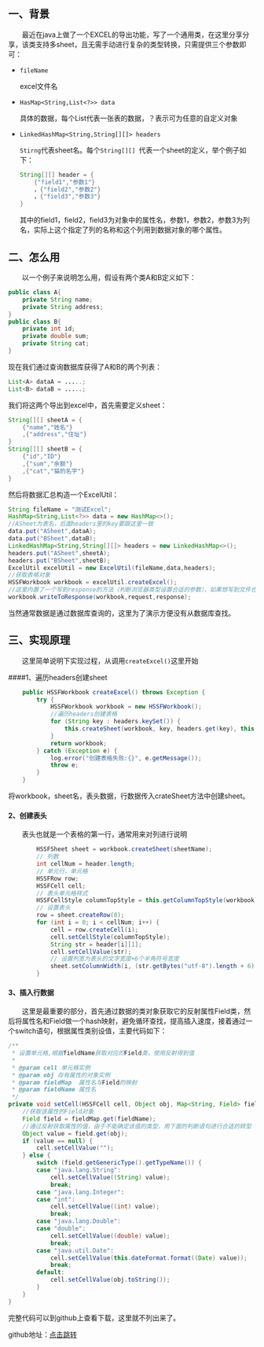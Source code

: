 [id]:2018-09-22
[type]:java
[tag]:java,reflect,excel,hssfworksheet

## 一、背景

&emsp;&emsp;最近在java上做了一个EXCEL的导出功能，写了一个通用类，在这里分享分享，该类支持多sheet，且无需手动进行复杂的类型转换，只需提供三个参数即可：

- `fileName` 

  excel文件名

- `HasMap<String,List<?>> data`

  具体的数据，每个List代表一张表的数据，？表示可为任意的自定义对象

- `LinkedHashMap<String,String[][]> headers`

  `Stirng`代表sheet名。每个`String[][] `代表一个sheet的定义，举个例子如下：

  ```java
  String[][] header = {
      {"field1","参数1"}
      ，{"field2","参数2"}
      ，{"field3","参数3"}
  }
  ```

  其中的field1，field2，field3为对象中的属性名，参数1，参数2，参数3为列名，实际上这个指定了列的名称和这个列用到数据对象的哪个属性。

## 二、怎么用

&emsp;&emsp;以一个例子来说明怎么用，假设有两个类A和B定义如下：

```java
public class A{
    private String name;
    private String address;
}
public class B{
    private int id;
    private double sum;
    private String cat;
}
```

现在我们通过查询数据库获得了A和B的两个列表：

```java
List<A> dataA = .....;
List<B> dataB = .....;
```

我们将这两个导出到excel中，首先需要定义sheet：

```java
String[][] sheetA = {
    {"name","姓名"}
    ,{"address","住址"}
}
String[][] sheetB = {
    {"id","ID"}
    ,{"sum","余额"}
    ,{"cat","猫的名字"}
}
```

然后将数据汇总构造一个ExcelUtil：

```java
String fileName = "测试Excel";
HashMap<String,List<?>> data = new HashMap<>();
//ASheet为表名，后面headers里的key要跟这里一致
data.put("ASheet",dataA);
data.put("BSheet",dataB);
LinkedHashMap<String,String[][]> headers = new LinkedHashMap<>();
headers.put("ASheet",sheetA);
headers.put("BSheet",sheetB);
ExcelUtil excelUtil = new ExcelUtil(fileName,data,headers);
//获取表格对象
HSSFWorkbook workbook = excelUtil.createExcel();
//这里内置了一个写到response的方法（判断浏览器类型设置合适的参数），如果想写到文件也是类似的
workbook.writeToResponse(workbook,request,response);
```

当然通常数据是通过数据库查询的，这里为了演示方便没有从数据库查找。 

## 三、实现原理

&emsp;&emsp;这里简单说明下实现过程，从调用`createExcel()`这里开始

####1、遍历headers创建sheet

```java
    public HSSFWorkbook createExcel() throws Exception {
        try {
            HSSFWorkbook workbook = new HSSFWorkbook();
            //遍历headers创建表格
            for (String key : headers.keySet()) {
                this.createSheet(workbook, key, headers.get(key), this.data.get(key));
            }
            return workbook;
        } catch (Exception e) {
            log.error("创建表格失败:{}", e.getMessage());
            throw e;
        }
    }
```

将workbook，sheet名，表头数据，行数据传入crateSheet方法中创建sheet。

#### 2、创建表头

&emsp;&emsp;表头也就是一个表格的第一行，通常用来对列进行说明

```java
        HSSFSheet sheet = workbook.createSheet(sheetName);
        // 列数
        int cellNum = header.length;
        // 单元行，单元格
        HSSFRow row;
        HSSFCell cell;
        // 表头单元格样式
        HSSFCellStyle columnTopStyle = this.getColumnTopStyle(workbook);
        // 设置表头
        row = sheet.createRow(0);
        for (int i = 0; i < cellNum; i++) {
            cell = row.createCell(i);
            cell.setCellStyle(columnTopStyle);
            String str = header[i][1];
            cell.setCellValue(str);
            // 设置列宽为表头的文字宽度+6个半角符号宽度
            sheet.setColumnWidth(i, (str.getBytes("utf-8").length + 6) * 256);
        }
```

#### 3、插入行数据

&emsp;&emsp;这里是最重要的部分，首先通过数据的类对象获取它的反射属性Field类，然后将属性名和Field做一个hash映射，避免循环查找，提高插入速度，接着通过一个switch语句，根据属性类别设值，主要代码如下：

```java
/**
 * 设置单元格,根据fieldName获取对应的Field类，使用反射得到值
 *
 * @param cell 单元格实例
 * @param obj 存有属性的对象实例
 * @param fieldMap  属性名与Field的映射
 * @param fieldName 属性名
 */
private void setCell(HSSFCell cell, Object obj, Map<String, Field> fieldMap, String fieldName) throws Exception {
    //获取该属性的Field对象
    Field field = fieldMap.get(fieldName);
    //通过反射获取属性的值，由于不能确定该值的类型，用下面的判断语句进行合适的转型
    Object value = field.get(obj);
    if (value == null) {
        cell.setCellValue("");
    } else {
        switch (field.getGenericType().getTypeName()) {
        case "java.lang.String":
            cell.setCellValue((String) value);
            break;
        case "java.lang.Integer":
        case "int":
            cell.setCellValue((int) value);
            break;
        case "java.lang.Double":
        case "double":
            cell.setCellValue((double) value);
            break;
        case "java.util.Date":
            cell.setCellValue(this.dateFormat.format((Date) value));
            break;
        default:
            cell.setCellValue(obj.toString());
        }
    }
}
```
完整代码可以到github上查看下载，这里就不列出来了。

github地址：[点击跳转]()